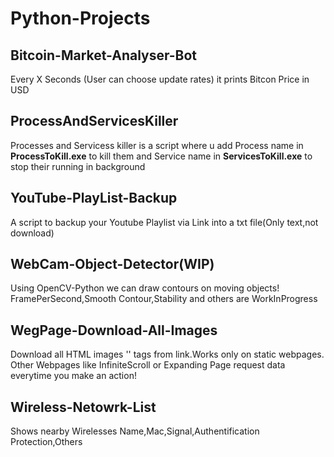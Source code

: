 # Python-Projects

## Bitcoin-Market-Analyser-Bot

Every X Seconds (User can choose update rates) it prints Bitcon Price in USD

## ProcessAndServicesKiller

Processes and Servicess killer is a script where u add Process name in **ProcessToKill.exe** to kill them and Service name in **ServicesToKill.exe** to stop their running in background

## YouTube-PlayList-Backup

A script to backup your Youtube Playlist via Link into a txt file(Only text,not download)

## WebCam-Object-Detector(WIP)

Using OpenCV-Python we can draw contours on moving objects! FramePerSecond,Smooth Contour,Stability and others are WorkInProgress

## WegPage-Download-All-Images

Download all HTML images '<img>' tags from link.Works only on static webpages. Other Webpages like InfiniteScroll or Expanding Page request data everytime you make an action!

## Wireless-Netowrk-List

Shows nearby Wirelesses Name,Mac,Signal,Authentification Protection,Others


